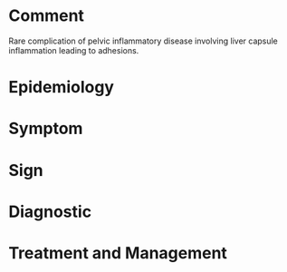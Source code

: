 # Comment

Rare complication of pelvic inflammatory disease involving liver capsule inflammation leading to adhesions.

# Epidemiology

# Symptom

# Sign

# Diagnostic

# Treatment and Management
